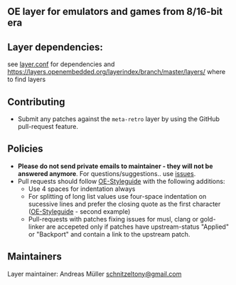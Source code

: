 OE layer for emulators and games from 8/16-bit era
--------------------------------------------------


Layer dependencies:
-------------------
see [layer.conf](conf/layer.conf) for dependencies and https://layers.openembedded.org/layerindex/branch/master/layers/ where to find layers


Contributing
------------
* Submit any patches against the `meta-retro` layer by using the GitHub pull-request feature.


Policies
--------
* **Please do not send private emails to maintainer - they will not be answered anymore**. For questions/suggestions.. use [issues](https://github.com/schnitzeltony/meta-retro/issues).
* Pull requests should follow [OE-Styleguide](https://www.openembedded.org/wiki/Styleguide) with the following additions:
  * Use 4 spaces for indentation always
  * For splitting of long list values use four-space indentation on sucessive lines and prefer the closing quote as the first character ([OE-Styleguide](https://www.openembedded.org/wiki/Styleguide) - second example)
  * Pull-requests with patches fixing issues for musl, clang or gold-linker are accepeted only if patches have upstream-status "Applied" or "Backport" and contain a link to the upstream patch.


Maintainers
-----------

Layer maintainer: Andreas Müller <schnitzeltony@gmail.com>
